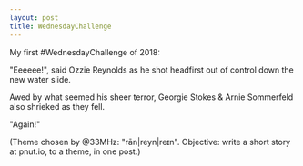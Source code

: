 ```yaml
---
layout: post
title: WednesdayChallenge
---
```


My first \#WednesdayChallenge of 2018:

"Eeeeee!", said Ozzie Reynolds as he shot headfirst out of control down the new water slide.

Awed by what seemed his sheer terror, Georgie Stokes & Arnie Sommerfeld also shrieked as they fell.

"Again!"

(Theme chosen by @33MHz: "rān|reyn|reɪn". Objective: write a short story at pnut.io, to a theme, in one post.)
